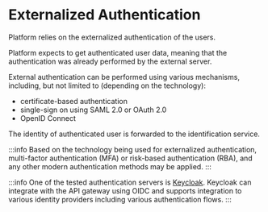 # Externalized Authentication

Platform relies on the externalized authentication of the users.

Platform expects to get authenticated user data, meaning that the authentication was already performed by the external server.

External authentication can be performed using various mechanisms, including, but not limited to (depending on the technology):
- certificate-based authentication
- single-sign on using SAML 2.0 or OAuth 2.0
- OpenID Connect

The identity of authenticated user is forwarded to the identification service.

:::info
Based on the technology being used for externalized authentication, multi-factor authentication (MFA) or risk-based authentication (RBA), and any other modern authentication methods may be applied.
:::

:::info
One of the tested authentication servers is [Keycloak](https://www.keycloak.org/). Keycloak can integrate with the API gateway using OIDC and supports integration to various identity providers including various authentication flows.
:::